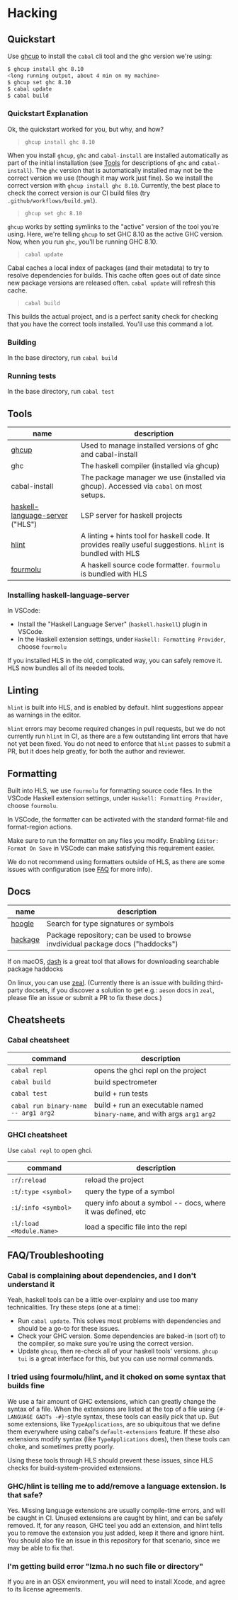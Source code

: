 # Hacking

## Quickstart

Use [ghcup][ghcup] to install the `cabal` cli tool and the ghc version we're using:

```sh
$ ghcup install ghc 8.10
<long running output, about 4 min on my machine>
$ ghcup set ghc 8.10
$ cabal update
$ cabal build
```

### Quickstart Explanation

Ok, the quickstart worked for you, but why, and how?

> `ghcup install ghc 8.10`

When you install `ghcup`, `ghc` and `cabal-install` are installed automatically as part of the initial installation (see [Tools](#Tools) for descriptions of `ghc` and `cabal-install`).
The `ghc` version that is automatically installed may not be the correct version we use (though it may work just fine).  So we install the correct version with `ghcup install ghc 8.10`.
Currently, the best place to check the correct version is our CI build files (try `.github/workflows/build.yml`).

> `ghcup set ghc 8.10`

`ghcup` works by setting symlinks to the "active" version of the tool you're using.  Here, we're telling `ghcup` to set GHC 8.10 as the active GHC version.
Now, when you run `ghc`, you'll be running GHC 8.10.

> `cabal update`

Cabal caches a local index of packages (and their metadata) to try to resolve dependencies for builds.
This cache often goes out of date since new package versions are released often.  `cabal update` will refresh this cache.

> `cabal build`

This builds the actual project, and is a perfect sanity check for checking that you have the correct tools installed.
You'll use this command a lot.

### Building

In the base directory, run `cabal build`

### Running tests

In the base directory, run `cabal test`

## Tools

| name | description |
| ---- | ----------- |
| [ghcup][ghcup] | Used to manage installed versions of ghc and cabal-install |
| ghc | The haskell compiler (installed via ghcup) |
| cabal-install | The package manager we use (installed via ghcup). Accessed via `cabal` on most setups. |
| [haskell-language-server][hls] ("HLS") | LSP server for haskell projects |
| [hlint][hlint] | A linting + hints tool for haskell code. It provides really useful suggestions.  `hlint` is bundled with HLS |
| [fourmolu][fourmolu] | A haskell source code formatter. `fourmolu` is bundled with HLS |

### Installing haskell-language-server

In VSCode:
- Install the "Haskell Language Server" (`haskell.haskell`) plugin in VSCode.
- In the Haskell extension settings, under `Haskell: Formatting Provider`, choose `fourmolu`

If you installed HLS in the old, complicated way, you can safely remove it.  HLS now bundles all of its needed tools.

## Linting

`hlint` is built into HLS, and is enabled by default. hlint suggestions appear as warnings in the editor.

`hlint` errors may become required changes in pull requests, but we do not currently run `hlint` in CI, as there are a few outstanding lint errors that have not yet been fixed.
You do not need to enforce that `hlint` passes to submit a PR, but it does help greatly, for both the author and reviewer.

## Formatting

Built into HLS, we use `fourmolu` for formatting source code files. In the VSCode Haskell extension settings, under `Haskell: Formatting Provider`, choose `fourmolu`.

In VSCode, the formatter can be activated with the standard format-file and format-region actions.

Make sure to run the formatter on any files you modify. Enabling `Editor: Format On Save` in VSCode can make satisfying this requirement easier.

We do not recommend using formatters outside of HLS, as there are some issues with configuration (see [FAQ](#FAQ) for more info).

## Docs

| name | description |
| ---- | ----------- |
| [hoogle][hoogle] | Search for type signatures or symbols |
| [hackage][hackage] | Package repository; can be used to browse invdividual package docs ("haddocks") |

If on macOS, [dash](https://kapeli.com/dash) is a great tool that allows for downloading searchable package haddocks

On linux, you can use [zeal](https://zealdocs.org/).  (Currently there is an issue with building third-party docsets, if you discover a solution to get e.g.: `aeson` docs in `zeal`, please file an issue or submit a PR to fix these docs.)

## Cheatsheets

### Cabal cheatsheet

| command | description |
| ------- | ----------- |
| `cabal repl` | opens the ghci repl on the project |
| `cabal build` | build spectrometer |
| `cabal test` | build + run tests |
| `cabal run binary-name -- arg1 arg2` | build + run an executable named `binary-name`, and with args `arg1` `arg2` |

### GHCI cheatsheet

Use `cabal repl` to open ghci.

| command | description |
| ------- | ----------- |
| `:r`/`:reload` | reload the project |
| `:t`/`:type <symbol>` | query the type of a symbol |
| `:i`/`:info <symbol>` | query info about a symbol -- docs, where it was defined, etc |
| `:l`/`:load <Module.Name>` | load a specific file into the repl |

## FAQ/Troubleshooting

### Cabal is complaining about dependencies, and I don't understand it

Yeah, haskell tools can be a little over-explainy and use too many technicalities. Try these steps (one at a time):

* Run `cabal update`.  This solves most problems with dependencies and should be a go-to for these issues.
* Check your GHC version.  Some dependencies are baked-in (sort of) to the compiler, so make sure you're using the correct version.
* Update `ghcup`, then re-check all of your haskell tools' versions.  `ghcup tui` is a great interface for this, but you can use normal commands.

### I tried using fourmolu/hlint, and it choked on some syntax that builds fine

We use a fair amount of GHC extensions, which can greatly change the syntax of a file.  When the extensions are listed at the top of a file
using `{#- LANGUAGE GADTs -#}`-style syntax, these tools can easily pick that up.  But some extensions, like `TypeApplications`, are so ubiquitous
that we define them everywhere using cabal's `default-extensions` feature.  If these also extensions modify syntax (like `TypeApplications` does), then
these tools can choke, and sometimes pretty poorly.

Using these tools through HLS should prevent these issues, since HLS checks for build-system-provided extensions.

### GHC/hlint is telling me to add/remove a language extension.  Is that safe?

Yes.  Missing language extensions are usually compile-time errors, and will be caught in CI.  Unused extensions are caught by hlint, and can be safely removed.
If, for any reason, GHC teel you add an extension, and hlint tells you to remove the extension you just added, keep it there and ignore hiint.  You should also file
an issue in this repository for that scenario, since we may be able to fix that.

[fourmolu]: https://github.com/fourmolu/fourmolu
[ghcup]: https://www.haskell.org/ghcup
[hackage]: https://hackage.haskell.org/
[hlint]: https://github.com/ndmitchell/hlint
[hls]: https://github.com/haskell/haskell-language-server
[hoogle]: https://hoogle.haskell.org/

### I'm getting build error "lzma.h no such file or directory"

If you are in an OSX environment, you will need to install Xcode, and agree to its license agreements.
